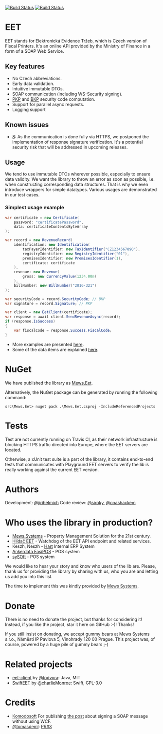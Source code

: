 [![Build Status](https://mews.visualstudio.com/Mews/_apis/build/status/MewsSystems.fiscalization-spain?branchName=master)](https://mews.visualstudio.com/Mews/_build/latest?definitionId=4&branchName=master)
[![Build Status](https://travis-ci.org/MewsSystems/eet.svg?branch=master)](https://travis-ci.org/MewsSystems/eet)

# EET
EET stands for Elektronická Evidence Tržeb, which is Czech version of Fiscal Printers.
It's an online API provided by the Ministry of Finance in a form of a SOAP Web Service.

## Key features
- No Czech abbreviations.
- Early data validation.
- Intuitive immutable DTOs.
- SOAP communication (including WS-Security signing).
- [PKP](doc/data.md) and [BKP](doc/data.md) security code computation.
- Support for parallel async requests.
- Logging support

## Known issues
- [8](https://github.com/MewsSystems/eet/issues/8): As the communication is done fully via HTTPS, we postponed the implementation of response signature verification. It's a potential security risk that will be addressed in upcoming releases.

## Usage
We tend to use immutable DTOs wherever possible, especially to ensure data validity.
We want the library to throw an error as soon as possible, i.e. when constructing corresponding data structures.
That is why we even introduce wrappers for simple datatypes.
Various usages are demonstrated in our test cases.

### Simplest usage example
```csharp
var certificate = new Certificate(
    password: "certificatePassword",
    data: certificateContentsByteArray
);

var record = new RevenueRecord(
    identification: new Identification(
        taxPayerIdentifier: new TaxIdentifier("CZ1234567890"),
        registryIdentifier: new RegistryIdentifier("01"),
        premisesIdentifier: new PremisesIdentifier(1),
        certificate: certificate
    ),
    revenue: new Revenue(
        gross: new CurrencyValue(1234.00m)
    ),
    billNumber: new BillNumber("2016-321")
);

var securityCode = record.SecurityCode; // BKP
var signature = record.Signature; // PKP

var client = new EetClient(certificate);
var response = await client.SendRevenueAsync(record);
if (response.IsSuccess)
{
    var fiscalCode = response.Success.FiscalCode;
}
```

- More examples are presented [here](doc/examples.md).
- Some of the data items are explained [here](doc/data.md).

# NuGet

We have published the library as [Mews.Eet](https://www.nuget.org/packages/Mews.Eet/).

Alternatively, the NuGet package can be generated by running the following command:

```
src\Mews.Eet> nuget pack .\Mews.Eet.csproj -IncludeReferencedProjects
```

# Tests
Test are not currently running on Travis CI, as their network infrastructure is blocking HTTPS traffic directed into Europe, where the EET servers are located.

Otherwise, a xUnit test suite is a part of the library, it contains end-to-end tests that communicates with Playground EET servers to verify the lib is really working against the current EET version.

# Authors
Development: [@jirihelmich](https://github.com/jirihelmich)
Code review: [@siroky](https://github.com/siroky), [@onashackem](https://github.com/onashackem)

# Who uses the library in production?
- [Mews Systems](https://mewssystems.com) - Property Management Solution for the 21st century.
- [Hlídač EET](http://hlidaceet.cz) - Watchdog of the EET API endpoint and related services.
- Keszh, Neszh - [Hart](http://hartphp.com.pl/) Internal ERP System
- [Ankerdata EasiPOS](http://easipos.ankerdata.com/) - POS system
- [sySOft](http://www.sysoft.cz/) - POS system

We would like to hear your story and know who users of the lib are. Please, thank us for providing the library by sharing with us, who you are and letting us add you into this list.

The time to implement this was kindly provided by [Mews Systems](http://mewssystems.com).

# Donate
There is no need to donate the project, but thanks for considering it! Instead, if you like the project, star it here on GitHub :-)! Thanks!

If you still insist on donating, we accept gummy bears at Mews Systems s.r.o., Náměstí IP Pavlova 5, Vinohrady 120 00 Prague. This project was, of course, powered by a huge pile of gummy bears ;-)

# Related projects
- [eet-client](https://github.com/todvora/eet-client) by [@todvora](https://github.com/todvora): Java, MIT
- [SwiftEET](https://github.com/charlieMonroe/SwiftEET) by [@charlieMonroe](https://github.com/charlieMonroe): Swift, GPL-3.0

# Credits
- [Komodosoft](http://www.komodosoft.net) For publishing [the post](http://www.komodosoft.net/post/2016/03/24/sign-a-soap-message-using-x-509-certificate.aspx) about signing a SOAP message without using WCF.
- [@tomasdeml](https://github.com/tomasdeml): [PR#3](https://github.com/MewsSystems/eet/pull/3/files)

